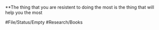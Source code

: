**The thing that you are resistent to doing the most is the thing that will help you the most

#File/Status/Empty 
#Research/Books 